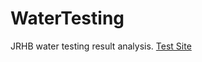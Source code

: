 # WaterTesting
JRHB water testing result analysis.
[Test Site](https://jamesriverhomebrewers.github.io/WaterTesting/index.html)
